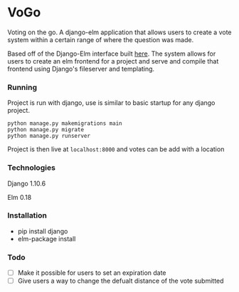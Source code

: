 # VoGo

Voting on the go. A django-elm application that allows users to create a vote system within a certain range of where the question was made. 

Based off of the Django-Elm interface built [here](https://github.com/dmattia/django-elm). The system allows for users to create an elm frontend for a project and serve and compile that frontend using Django's fileserver and templating. 

### Running
Project is run with django, use is similar to basic startup for any django project.
```
python manage.py makemigrations main
python manage.py migrate
python manage.py runserver
```
Project is then live at `localhost:8000` and votes can be add with a location

### Technologies
Django 1.10.6

Elm 0.18

### Installation

- pip install django
- elm-package install

### Todo

- [ ] Make it possible for users to set an expiration date
- [ ] Give users a way to change the defualt distance of the vote submitted 
